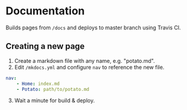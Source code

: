 # Documentation
Builds pages from `/docs` and deploys to master branch using Travis CI.

## Creating a new page
1. Create a markdown file with any name, e.g. "potato.md".
2. Edit `/mkdocs.yml` and configure `nav` to reference the new file.
```yml
nav:
    - Home: index.md
    - Potato: path/to/potato.md
```
3. Wait a minute for build & deploy.
